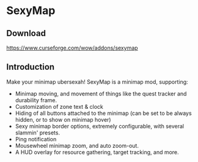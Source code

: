 # SexyMap

## Download
https://www.curseforge.com/wow/addons/sexymap

## Introduction
Make your minimap ubersexah! SexyMap is a minimap mod, supporting:

* Minimap moving, and movement of things like the quest tracker and durability frame.
* Customization of zone text & clock
* Hiding of all buttons attached to the minimap (can be set to be always hidden, or to show on minimap hover)
* Sexy minimap border options, extremely configurable, with several slammin' presets.
* Ping notification
* Mousewheel minimap zoom, and auto zoom-out.
* A HUD overlay for resource gathering, target tracking, and more.